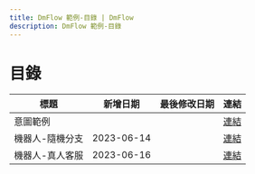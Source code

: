 ```yaml
---
title: DmFlow 範例-目錄 | DmFlow
description: DmFlow 範例-目錄
---
```


# 目錄

| 標題                 | 新增日期   | 最後修改日期    | 連結
|----------------------| -----------| ----------------| -------------------------------------------
| 意圖範例             |            |                 | [連結](../../tutorials/intro/domain-create.html)
| 機器人-隨機分支      | 2023-06-14 |                 | [連結](../../tutorials/intro/random-branch.html)
| 機器人-真人客服      | 2023-06-16 |                 | [連結](../../tutorials/intro/human-help.html)